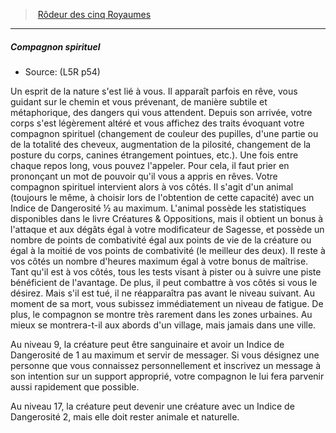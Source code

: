 ﻿> [Rôdeur des cinq Royaumes](hd_l5r_ranger.md)

---

##### Compagnon spirituel

- Source: (L5R p54)

Un esprit de la nature s'est lié à vous. Il apparaît parfois en rêve, vous guidant sur le chemin et vous prévenant, de manière subtile et métaphorique, des dangers qui vous attendent. Depuis son arrivée, votre corps s'est légèrement altéré et vous affichez des traits évoquant votre compagnon spirituel (changement de couleur des pupilles, d'une partie ou de la totalité des cheveux, augmentation de la pilosité, changement de la posture du corps, canines étrangement pointues, etc.). Une fois entre chaque repos long, vous pouvez l'appeler. Pour cela, il faut prier en prononçant un mot de pouvoir qu'il vous a appris en rêves. Votre compagnon spirituel intervient alors à vos côtés. Il s'agit d'un animal (toujours le même, à choisir lors de l'obtention de cette capacité) avec un Indice de Dangerosité ½ au maximum. L'animal possède les statistiques disponibles dans le livre Créatures & Oppositions, mais il obtient un bonus à l'attaque et aux dégâts égal à votre modificateur de Sagesse, et possède un nombre de points de combativité égal aux points de vie de la créature ou égal à la moitié de vos points de combativité (le meilleur des deux). Il reste à vos côtés un nombre d'heures maximum égal à votre bonus de maîtrise. Tant qu'il est à vos côtés, tous les tests visant à pister ou à suivre une piste bénéficient de l'avantage. De plus, il peut combattre à vos côtés si vous le désirez. Mais s'il est tué, il ne réapparaîtra pas avant le niveau suivant. Au moment de sa mort, vous subissez immédiatement un niveau de fatigue. De plus, le compagnon se montre très rarement dans les zones urbaines. Au mieux se montrera-t-il aux abords d'un village, mais jamais dans une ville.

Au niveau 9, la créature peut être sanguinaire et avoir un Indice de Dangerosité de 1 au maximum et servir de messager. Si vous désignez une personne que vous connaissez personnellement et inscrivez un message à son intention sur un support approprié, votre compagnon le lui fera parvenir aussi rapidement que possible.

Au niveau 17, la créature peut devenir une créature avec un Indice de Dangerosité 2, mais elle doit rester animale et naturelle.

